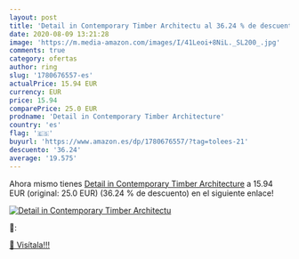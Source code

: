 ```yaml
---
layout: post
title: 'Detail in Contemporary Timber Architectu al 36.24 % de descuento'
date: 2020-08-09 13:21:28
image: 'https://m.media-amazon.com/images/I/41Leoi+8NiL._SL200_.jpg'
comments: true
category: ofertas
author: ring
slug: '1780676557-es'
actualPrice: 15.94 EUR
currency: EUR
price: 15.94
comparePrice: 25.0 EUR
prodname: 'Detail in Contemporary Timber Architecture'
country: 'es'
flag: '🇪🇸'
buyurl: 'https://www.amazon.es/dp/1780676557/?tag=tolees-21'
descuento: '36.24'
average: '19.575'
---
```


Ahora mismo tienes [Detail in Contemporary Timber Architecture](https://www.amazon.es/dp/1780676557/?tag=tolees-21) a 15.94 EUR (original: 25.0 EUR) (36.24 %  de descuento) en el siguiente enlace!

[![Detail in Contemporary Timber Architectu](https://m.media-amazon.com/images/I/41Leoi+8NiL._SL200_.jpg)](https://www.amazon.es/dp/1780676557/?tag=tolees-21)

🔎:


[🛒 Visítala!!!](https://www.amazon.es/dp/1780676557/?tag=tolees-21)
